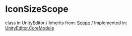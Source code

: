# IconSizeScope
class in UnityEditor
 / Inherits from: <a href="https://docs.unity3d.com/6000.2/Documentation/ScriptReference/Scope.html">Scope</a> / Implemented in: <a href="https://docs.unity3d.com/6000.2/Documentation/ScriptReference/UnityEditor.CoreModule.html">UnityEditor.CoreModule</a>
